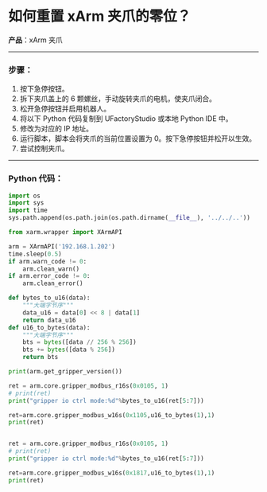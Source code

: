 # 如何重置 xArm 夹爪的零位？

**产品**：xArm 夹爪

---

### 步骤：
1. 按下急停按钮。
2. 拆下夹爪盖上的 6 颗螺丝，手动旋转夹爪的电机，使夹爪闭合。
3. 松开急停按钮并启用机器人。
4. 将以下 Python 代码复制到 UFactoryStudio 或本地 Python IDE 中。
5. 修改为对应的 IP 地址。
6. 运行脚本，脚本会将夹爪的当前位置设置为 0。按下急停按钮并松开以生效。
7. 尝试控制夹爪。

---

### Python 代码：
```python
import os
import sys
import time
sys.path.append(os.path.join(os.path.dirname(__file__), '../../..'))

from xarm.wrapper import XArmAPI

arm = XArmAPI('192.168.1.202')
time.sleep(0.5)
if arm.warn_code != 0:
    arm.clean_warn()
if arm.error_code != 0:
    arm.clean_error()

def bytes_to_u16(data):
    """大端字节序"""
    data_u16 = data[0] << 8 | data[1]
    return data_u16
def u16_to_bytes(data):
    """大端字节序"""
    bts = bytes([data // 256 % 256])
    bts += bytes([data % 256])
    return bts

print(arm.get_gripper_version())

ret = arm.core.gripper_modbus_r16s(0x0105, 1)
# print(ret)
print("gripper io ctrl mode:%d"%bytes_to_u16(ret[5:7]))

ret=arm.core.gripper_modbus_w16s(0x1105,u16_to_bytes(1),1)
print(ret)


ret = arm.core.gripper_modbus_r16s(0x0105, 1)
# print(ret)
print("gripper io ctrl mode:%d"%bytes_to_u16(ret[5:7]))

ret=arm.core.gripper_modbus_w16s(0x1817,u16_to_bytes(1),1)
print(ret)